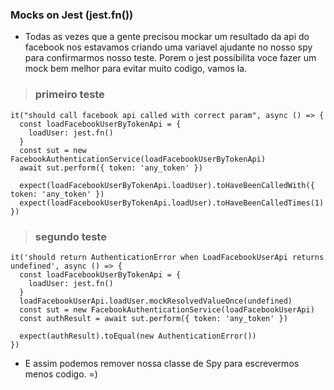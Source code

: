 ### Mocks on Jest (jest.fn())

- Todas as vezes que a gente precisou mockar um resultado da api do facebook nos estavamos criando uma variavel ajudante no nosso spy para confirmarmos nosso teste. Porem o jest possibilita voce fazer um mock bem melhor para evitar muito codigo, vamos la.

> ### primeiro teste
```
it("should call facebook api called with correct param", async () => {
  const loadFacebookUserByTokenApi = {
    loadUser: jest.fn()
  }
  const sut = new FacebookAuthenticationService(loadFacebookUserByTokenApi)
  await sut.perform({ token: 'any_token' })

  expect(loadFacebookUserByTokenApi.loadUser).toHaveBeenCalledWith({ token: 'any_token' })
  expect(loadFacebookUserByTokenApi.loadUser).toHaveBeenCalledTimes(1)
})
```

> ### segundo teste
```
it('should return AuthenticationError when LoadFacebookUserApi returns undefined', async () => {
  const loadFacebookUserByTokenApi = {
    loadUser: jest.fn()
  }
  loadFacebookUserApi.loadUser.mockResolvedValueOnce(undefined)
  const sut = new FacebookAuthenticationService(loadFacebookUserApi)
  const authResult = await sut.perform({ token: 'any_token' })

  expect(authResult).toEqual(new AuthenticationError())
})
```

- E assim podemos remover nossa classe de Spy para escrevermos menos codigo. =)
